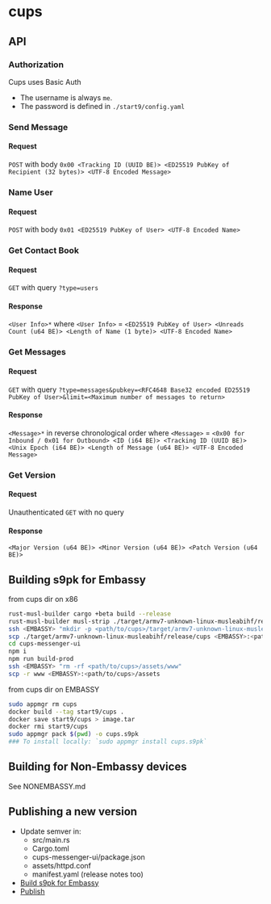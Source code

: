 # cups

## API

### Authorization

Cups uses Basic Auth

- The username is always `me`.
- The password is defined in `./start9/config.yaml`

### Send Message

#### Request

`POST` with body `0x00 <Tracking ID (UUID BE)> <ED25519 PubKey of Recipient (32 bytes)> <UTF-8 Encoded Message>`

### Name User

#### Request

`POST` with body `0x01 <ED25519 PubKey of User> <UTF-8 Encoded Name>`

### Get Contact Book

#### Request

`GET` with query `?type=users`

#### Response

`<User Info>*` where `<User Info>` = `<ED25519 PubKey of User> <Unreads Count (u64 BE)> <Length of Name (1 byte)> <UTF-8 Encoded Name>`

### Get Messages

#### Request

`GET` with query `?type=messages&pubkey=<RFC4648 Base32 encoded ED25519 PubKey of User>&limit=<Maximum number of messages to return>`

#### Response

`<Message>*` in reverse chronological order where `<Message>` = `<0x00 for Inbound / 0x01 for Outbound> <ID (i64 BE)> <Tracking ID (UUID BE)> <Unix Epoch (i64 BE)> <Length of Message (u64 BE)> <UTF-8 Encoded Message>`

### Get Version

#### Request

Unauthenticated `GET` with no query

#### Response

`<Major Version (u64 BE)> <Minor Version (u64 BE)> <Patch Version (u64 BE)>` 

## Building s9pk for Embassy

from cups dir on x86
```bash
rust-musl-builder cargo +beta build --release
rust-musl-builder musl-strip ./target/armv7-unknown-linux-musleabihf/release/cups
ssh <EMBASSY> "mkdir -p <path/to/cups>/target/armv7-unknown-linux-musleabihf/release"
scp ./target/armv7-unknown-linux-musleabihf/release/cups <EMBASSY>:<path/to/cups>/target/armv7-unknown-linux-musleabihf/release/cups
cd cups-messenger-ui
npm i
npm run build-prod
ssh <EMBASSY> "rm -rf <path/to/cups>/assets/www"
scp -r www <EMBASSY>:<path/to/cups>/assets
```

from cups dir on EMBASSY
```bash
sudo appmgr rm cups
docker build --tag start9/cups .
docker save start9/cups > image.tar
docker rmi start9/cups
sudo appmgr pack $(pwd) -o cups.s9pk
### To install locally: `sudo appmgr install cups.s9pk`
```

## Building for Non-Embassy devices

See NONEMBASSY.md

## Publishing a new version
  - Update semver in:
    - src/main.rs
    - Cargo.toml
    - cups-messenger-ui/package.json
    - assets/httpd.conf
    - manifest.yaml (release notes too)
  - [Build s9pk for Embassy](https://github.com/Start9Labs/cups-messenger/blob/master/README.md#building-s9pk-for-embassy)
  - [Publish](https://github.com/Start9Labs/operations/blob/master/PUBLISHING.md)
